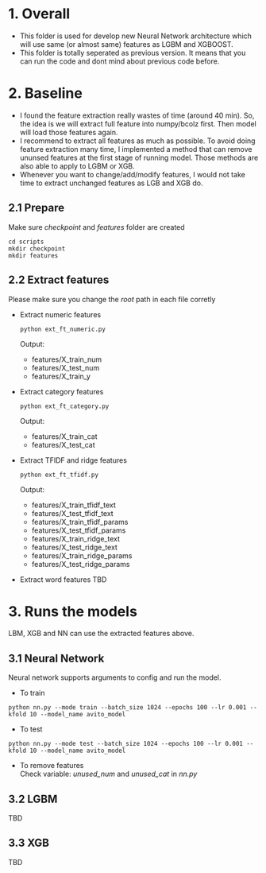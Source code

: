 # 1. Overall
- This folder is used for develop new Neural Network architecture which will use same (or almost same) features as LGBM and XGBOOST.
- This folder is totally seperated as previous version. It means that you can run the code and dont mind about previous code before.

# 2. Baseline
- I found the feature extraction really wastes of time (around 40 min). So, the idea is we will extract full feature into numpy/bcolz first. 
Then model will load those features again.
- I recommend to extract all features as much as possible. To avoid doing feature extraction many time, I implemented a method that can remove
ununsed features at the first stage of running model. Those methods are also able to apply to LGBM or XGB.
- Whenever you want to change/add/modify features, I would not take time to extract unchanged features as LGB and XGB do.

## 2.1 Prepare
Make sure *checkpoint* and *features* folder are created
```
cd scripts
mkdir checkpoint
mkdir features
```  
## 2.2 Extract features
Please make sure you change the *root* path in each file corretly

- Extract numeric features
  ```
  python ext_ft_numeric.py
  ```
  Output:
  - features/X_train_num
  - features/X_test_num
  - features/X_train_y
 
- Extract category features
  ```
  python ext_ft_category.py
  ```
  Output:
  - features/X_train_cat
  - features/X_test_cat
  
- Extract TFIDF and ridge features
  ```
  python ext_ft_tfidf.py
  ```
  Output:
  - features/X_train_tfidf_text
  - features/X_test_tfidf_text
  - features/X_train_tfidf_params
  - features/X_test_tfidf_params
  - features/X_train_ridge_text
  - features/X_test_ridge_text
  - features/X_train_ridge_params
  - features/X_test_ridge_params
  
 - Extract word features
 TBD
 
 # 3. Runs the models
 LBM, XGB and NN can use the extracted features above.
 
 ## 3.1 Neural Network
 Neural network supports arguments to config and run the model.
 
 - To train
 ```
 python nn.py --mode train --batch_size 1024 --epochs 100 --lr 0.001 --kfold 10 --model_name avito_model
 ```
 - To test
  ```
 python nn.py --mode test --batch_size 1024 --epochs 100 --lr 0.001 --kfold 10 --model_name avito_model
 ```
 - To remove features  
 Check variable: *unused_num* and *unused_cat* in *nn.py*
 
 ## 3.2 LGBM
 TBD
 
 ## 3.3 XGB
 TBD
